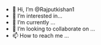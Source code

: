 - 👋 Hi, I’m @Rajputkishan1
- 👀 I’m interested in... 
- 🌱 I’m currently ...
- 💞️ I’m looking to collaborate on ...
- 📫 How to reach me ...

<!---
Rajputkishan1/Rajputkishan1 is a ✨ special ✨ repository because its `README.md` (this file) appears on your GitHub profile.
You can click the Preview link to take a look at your changes.
--->
